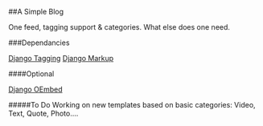 ##A Simple Blog

One feed, tagging support & categories. What else does one need.

###Dependancies

[Django Tagging](http://code.google.com/p/django-tagging/)
[Django Markup](http://docs.djangoproject.com/en/dev/ref/contrib/?from=olddocs#markup)

####Optional 

[Django OEmbed](http://github.com/worldcompany/djangoembed)

#####To Do
Working on new templates based on basic categories: Video, Text, Quote, Photo....